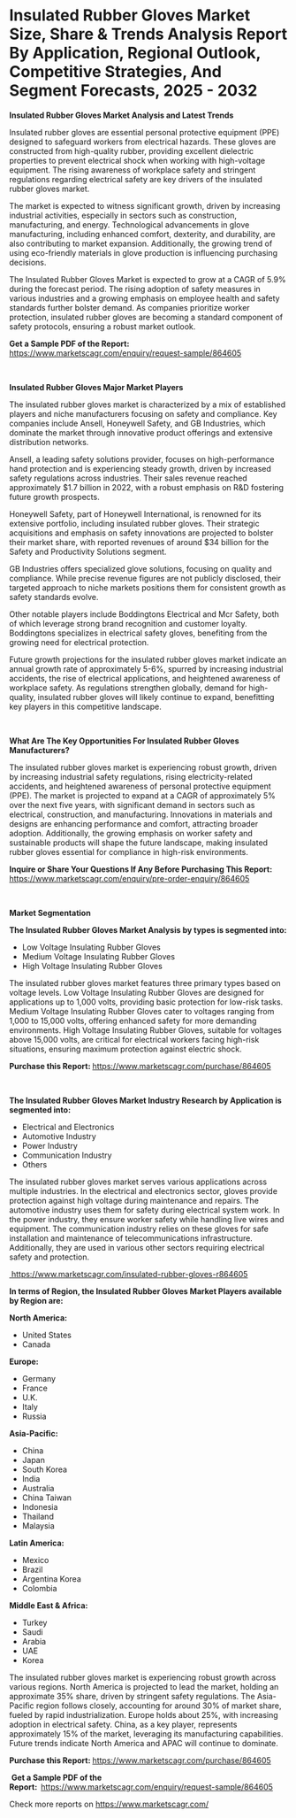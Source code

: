 <p><h1>Insulated Rubber Gloves Market Size, Share & Trends Analysis Report By Application, Regional Outlook, Competitive Strategies, And Segment Forecasts, 2025 - 2032</h1></p><p><strong>Insulated Rubber Gloves Market Analysis and Latest Trends</strong></p>
<p><p>Insulated rubber gloves are essential personal protective equipment (PPE) designed to safeguard workers from electrical hazards. These gloves are constructed from high-quality rubber, providing excellent dielectric properties to prevent electrical shock when working with high-voltage equipment. The rising awareness of workplace safety and stringent regulations regarding electrical safety are key drivers of the insulated rubber gloves market.</p><p>The market is expected to witness significant growth, driven by increasing industrial activities, especially in sectors such as construction, manufacturing, and energy. Technological advancements in glove manufacturing, including enhanced comfort, dexterity, and durability, are also contributing to market expansion. Additionally, the growing trend of using eco-friendly materials in glove production is influencing purchasing decisions.</p><p>The Insulated Rubber Gloves Market is expected to grow at a CAGR of 5.9% during the forecast period. The rising adoption of safety measures in various industries and a growing emphasis on employee health and safety standards further bolster demand. As companies prioritize worker protection, insulated rubber gloves are becoming a standard component of safety protocols, ensuring a robust market outlook.</p></p>
<p><strong>Get a Sample PDF of the Report:&nbsp;</strong> <a href="https://www.marketscagr.com/enquiry/request-sample/864605?utm_campaign=2939&utm_medium=2&utm_source=Github&utm_content=ia&utm_term=04042025&utm_id=insulated-rubber-gloves">https://www.marketscagr.com/enquiry/request-sample/864605</a></p>
<p>&nbsp;</p>
<p><strong>Insulated Rubber Gloves Major Market Players</strong></p>
<p><p>The insulated rubber gloves market is characterized by a mix of established players and niche manufacturers focusing on safety and compliance. Key companies include Ansell, Honeywell Safety, and GB Industries, which dominate the market through innovative product offerings and extensive distribution networks.</p><p>Ansell, a leading safety solutions provider, focuses on high-performance hand protection and is experiencing steady growth, driven by increased safety regulations across industries. Their sales revenue reached approximately $1.7 billion in 2022, with a robust emphasis on R&D fostering future growth prospects.</p><p>Honeywell Safety, part of Honeywell International, is renowned for its extensive portfolio, including insulated rubber gloves. Their strategic acquisitions and emphasis on safety innovations are projected to bolster their market share, with reported revenues of around $34 billion for the Safety and Productivity Solutions segment.</p><p>GB Industries offers specialized glove solutions, focusing on quality and compliance. While precise revenue figures are not publicly disclosed, their targeted approach to niche markets positions them for consistent growth as safety standards evolve.</p><p>Other notable players include Boddingtons Electrical and Mcr Safety, both of which leverage strong brand recognition and customer loyalty. Boddingtons specializes in electrical safety gloves, benefiting from the growing need for electrical protection.</p><p>Future growth projections for the insulated rubber gloves market indicate an annual growth rate of approximately 5-6%, spurred by increasing industrial accidents, the rise of electrical applications, and heightened awareness of workplace safety. As regulations strengthen globally, demand for high-quality, insulated rubber gloves will likely continue to expand, benefitting key players in this competitive landscape.</p></p>
<p>&nbsp;</p>
<p><strong>What Are The Key Opportunities For Insulated Rubber Gloves Manufacturers?</strong></p>
<p><p>The insulated rubber gloves market is experiencing robust growth, driven by increasing industrial safety regulations, rising electricity-related accidents, and heightened awareness of personal protective equipment (PPE). The market is projected to expand at a CAGR of approximately 5% over the next five years, with significant demand in sectors such as electrical, construction, and manufacturing. Innovations in materials and designs are enhancing performance and comfort, attracting broader adoption. Additionally, the growing emphasis on worker safety and sustainable products will shape the future landscape, making insulated rubber gloves essential for compliance in high-risk environments.</p></p>
<p><strong>Inquire or Share Your Questions If Any Before Purchasing This Report:</strong> <a href="https://www.marketscagr.com/enquiry/pre-order-enquiry/864605?utm_campaign=2939&utm_medium=2&utm_source=Github&utm_content=ia&utm_term=04042025&utm_id=insulated-rubber-gloves">https://www.marketscagr.com/enquiry/pre-order-enquiry/864605</a></p>
<p>&nbsp;</p>
<p><strong>Market Segmentation</strong></p>
<p><strong>The Insulated Rubber Gloves Market Analysis by types is segmented into:</strong></p>
<p><ul><li>Low Voltage Insulating Rubber Gloves</li><li>Medium Voltage Insulating Rubber Gloves</li><li>High Voltage Insulating Rubber Gloves</li></ul></p>
<p><p>The insulated rubber gloves market features three primary types based on voltage levels. Low Voltage Insulating Rubber Gloves are designed for applications up to 1,000 volts, providing basic protection for low-risk tasks. Medium Voltage Insulating Rubber Gloves cater to voltages ranging from 1,000 to 15,000 volts, offering enhanced safety for more demanding environments. High Voltage Insulating Rubber Gloves, suitable for voltages above 15,000 volts, are critical for electrical workers facing high-risk situations, ensuring maximum protection against electric shock.</p></p>
<p><strong>Purchase this Report:&nbsp;</strong><a href="https://www.marketscagr.com/purchase/864605?utm_campaign=2939&utm_medium=2&utm_source=Github&utm_content=ia&utm_term=04042025&utm_id=insulated-rubber-gloves">https://www.marketscagr.com/purchase/864605</a></p>
<p>&nbsp;</p>
<p><strong>The Insulated Rubber Gloves Market Industry Research by Application is segmented into:</strong></p>
<p><ul><li>Electrical and Electronics</li><li>Automotive Industry</li><li>Power Industry</li><li>Communication Industry</li><li>Others</li></ul></p>
<p><p>The insulated rubber gloves market serves various applications across multiple industries. In the electrical and electronics sector, gloves provide protection against high voltage during maintenance and repairs. The automotive industry uses them for safety during electrical system work. In the power industry, they ensure worker safety while handling live wires and equipment. The communication industry relies on these gloves for safe installation and maintenance of telecommunications infrastructure. Additionally, they are used in various other sectors requiring electrical safety and protection.</p></p>
<p><a href="https://www.marketscagr.com/insulated-rubber-gloves-r864605?utm_campaign=2939&utm_medium=2&utm_source=Github&utm_content=ia&utm_term=04042025&utm_id=insulated-rubber-gloves">&nbsp;https://www.marketscagr.com/insulated-rubber-gloves-r864605</a></p>
<p><strong>In terms of Region, the Insulated Rubber Gloves Market Players available by Region are:</strong></p>
<p>
    <p> <strong> North America: </strong>
        <ul>
            <li>United States</li>
            <li>Canada</li>
        </ul>
        </p> 
    <p> <strong> Europe: </strong>
        <ul>
            <li>Germany</li>
            <li>France</li>
            <li>U.K.</li>
            <li>Italy</li>
            <li>Russia</li>
        </ul>
        </p> 
    <p> <strong> Asia-Pacific: </strong>
        <ul>
            <li>China</li>
            <li>Japan</li>
            <li>South Korea</li>
            <li>India</li>
            <li>Australia</li>
            <li>China Taiwan</li>
            <li>Indonesia</li>
            <li>Thailand</li>
            <li>Malaysia</li>
        </ul>
        </p> 
    <p> <strong> Latin America: </strong>
        <ul>
            <li>Mexico</li>
            <li>Brazil</li>
            <li>Argentina Korea</li>
            <li>Colombia</li>
        </ul>
        </p> 
    <p> <strong> Middle East & Africa: </strong>
        <ul>
            <li>Turkey</li>
            <li>Saudi</li>
            <li>Arabia</li>
            <li>UAE</li>
            <li>Korea</li>
        </ul>
    </p>
    </p>
<p><p>The insulated rubber gloves market is experiencing robust growth across various regions. North America is projected to lead the market, holding an approximate 35% share, driven by stringent safety regulations. The Asia-Pacific region follows closely, accounting for around 30% of market share, fueled by rapid industrialization. Europe holds about 25%, with increasing adoption in electrical safety. China, as a key player, represents approximately 15% of the market, leveraging its manufacturing capabilities. Future trends indicate North America and APAC will continue to dominate.</p></p>
<p><strong>Purchase this Report: </strong><a href="https://www.marketscagr.com/purchase/864605?utm_campaign=2939&utm_medium=2&utm_source=Github&utm_content=ia&utm_term=04042025&utm_id=insulated-rubber-gloves">https://www.marketscagr.com/purchase/864605</a></p>
<p>&nbsp;<strong>Get a Sample PDF of the Report:&nbsp;&nbsp;</strong><a href="https://www.marketscagr.com/enquiry/request-sample/864605?utm_campaign=2939&utm_medium=2&utm_source=Github&utm_content=ia&utm_term=04042025&utm_id=insulated-rubber-gloves">https://www.marketscagr.com/enquiry/request-sample/864605</a></p>
<p><strong></strong></p>
<p>Check more reports on <a href="https://www.marketscagr.com/?utm_campaign=2939&utm_medium=2&utm_source=Github&utm_content=ia&utm_term=04042025&utm_id=insulated-rubber-gloves">https://www.marketscagr.com/</a></p>